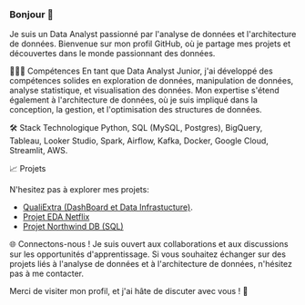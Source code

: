 ### Bonjour 👋

<!--
**GregoireK/GregoireK** is a ✨ _special_ ✨ repository because its `README.md` (this file) appears on your GitHub profile.

Here are some ideas to get you started:

- 🔭 I’m currently working on ...
- 🌱 I’m currently learning ...
- 👯 I’m looking to collaborate on ...
- 🤔 I’m looking for help with ...
- 💬 Ask me about ...
- 📫 How to reach me: ...
- 😄 Pronouns: ...
- ⚡ Fun fact: ...
-->

Je suis un Data Analyst passionné par l'analyse de données et l'architecture de données. Bienvenue sur mon profil GitHub, où je partage mes projets et découvertes dans le monde passionnant des données.

👨🏽‍💻 Compétences
En tant que Data Analyst Junior, j'ai développé des compétences solides en exploration de données, manipulation de données, analyse statistique, et visualisation des données. Mon expertise s'étend également à l'architecture de données, où je suis impliqué dans la conception, la gestion, et l'optimisation des structures de données.

🛠️ Stack Technologique
Python, SQL (MySQL, Postgres), BigQuery, Tableau, Looker Studio, Spark, Airflow, Kafka, Docker, Google Cloud, Streamlit, AWS.

📈 Projets

N'hesitez pas à explorer mes projets:

- [QualiExtra (DashBoard et Data Infrastucture)](https://github.com/GregoireK/projet_final.git).
- [Projet EDA Netflix](https://github.com/GregoireK/NetFlix_EDA.git)
- [Projet Northwind DB (SQL)](https://github.com/GregoireK/Northwind-DB.git)

🌐 Connectons-nous !
Je suis ouvert aux collaborations et aux discussions sur les opportunités d'apprentissage. Si vous souhaitez échanger sur des projets liés à l'analyse de données et à l'architecture de données, n'hésitez pas à me contacter.

Merci de visiter mon profil, et j'ai hâte de discuter avec vous ! 🚀


